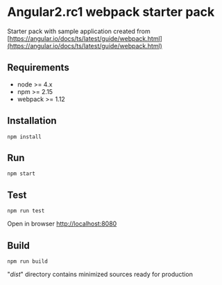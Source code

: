 #  Angular2.rc1 webpack starter pack

Starter pack with sample application created from [https://angular.io/docs/ts/latest/guide/webpack.html](https://angular.io/docs/ts/latest/guide/webpack.html)

## Requirements

* node >= 4.x
* npm >= 2.15
* webpack >= 1.12

## Installation

```
npm install
```

## Run

```
npm start
```

## Test

```
npm run test
```

Open in browser [http://localhost:8080](http://localhost:8080)

## Build

```
npm run build
```

"_dist_" directory contains minimized sources ready for production
